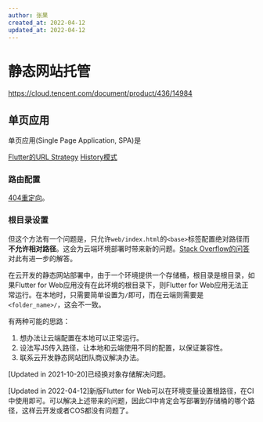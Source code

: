 ```yaml
---
author: 张果
created_at: 2022-04-12
updated_at: 2022-04-12
---
```


# 静态网站托管

https://cloud.tencent.com/document/product/436/14984

## 单页应用

单页应用(Single Page Application, SPA)是

[Flutter的URL Strategy](https://docs.flutter.dev/development/ui/navigation/url-strategies)
[History模式](https://developer.mozilla.org/en-US/docs/Web/API/History_API)

### 路由配置

[404重定向](https://cloud.tencent.com/document/product/436/56555#.E9.9D.99.E6.80.81.E7.BD.91.E7.AB.99.E5.8A.9F.E8.83.BD.E9.85.8D.E5.90.88.E5.89.8D.E7.AB.AF-vue-.E6.A1.86.E6.9E.B6.E4.B8.80.E8.B5.B7.E4.BD.BF.E7.94.A8.EF.BC.8C.E5.BD.93.E8.B7.AF.E7.94.B1.E8.AE.BE.E7.BD.AE.E4.B8.BA-history-.E6.A8.A1.E5.BC.8F.EF.BC.8C.E5.88.B7.E6.96.B0.E9.A1.B5.E9.9D.A2.E9.81.87.E5.88.B0404.E9.97.AE.E9.A2.98.E6.80.8E.E4.B9.88.E5.8A.9E.EF.BC.9F)。

### 根目录设置

但这个方法有一个问题是，只允许`web/index.html`的`<base>`标签配置绝对路径而**不允许相对路径**。这会为云端环境部署时带来新的问题。[Stack Overflow的问答](https://stackoverflow.com/questions/59870357/how-to-remove-hash-from-url-in-flutter-web/65709246#65709246)对此有进一步的解答。

在云开发的静态网站部署中，由于一个环境提供一个存储桶，根目录是根目录，如果Flutter for Web应用没有在此环境的根目录下，则Flutter for Web应用无法正常运行。在本地时，只需要简单设置为`/`即可，而在云端则需要是`<folder_name>/`，这会不一致。

有两种可能的思路：

1. 想办法让云端配置在本地可以正常运行。
2. 设法写JS传入路径，让本地和云端使用不同的配置，以保证兼容性。
3. 联系云开发静态网站团队商议解决办法。

[Updated in 2021-10-20]已经换对象存储解决问题。

[Updated in 2022-04-12]新版Flutter for Web可以在环境变量设置根路径，在CI中使用即可。可以解决上述带来的问题，因此CI中肯定会写部署到存储桶的哪个路径，这样云开发或者COS都没有问题了。
